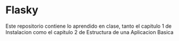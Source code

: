 Flasky
======

Este repositorio contiene lo aprendido en clase, tanto el capitulo 1 de Instalacion como el capitulo 2 de Estructura de una Aplicacion Basica


